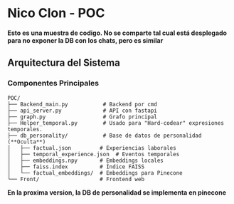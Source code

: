 # Nico Clon - POC 
**Esto es una muestra de codigo. No se comparte tal cual está desplegado para no exponer la DB con los chats, pero es similar**

## Arquitectura del Sistema

### Componentes Principales

```
POC/
├── Backend_main.py           # Backend por cmd
├── api_server.py             # API con fastapi
├── graph.py                  # Grafo principal
├── Helper_temporal.py        # Usado para "Hard-codear" expresiones temporales.
├── db_personality/           # Base de datos de personalidad (**Oculta**)
│   ├── factual.json         # Experiencias laborales
│   ├── temporal_experience.json  # Eventos temporales
│   ├── embeddings.npy       # Embeddings locales
│   ├── faiss.index          # Índice FAISS
│   └── factual_embeddings/  # Embeddings para Pinecone
└── Front/                   # Frontend web
```
**En la proxima version, la DB de personalidad se implementa en pinecone**